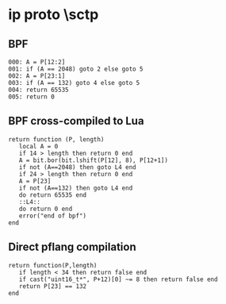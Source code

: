 # ip proto \sctp


## BPF

```
000: A = P[12:2]
001: if (A == 2048) goto 2 else goto 5
002: A = P[23:1]
003: if (A == 132) goto 4 else goto 5
004: return 65535
005: return 0
```


## BPF cross-compiled to Lua

```
return function (P, length)
   local A = 0
   if 14 > length then return 0 end
   A = bit.bor(bit.lshift(P[12], 8), P[12+1])
   if not (A==2048) then goto L4 end
   if 24 > length then return 0 end
   A = P[23]
   if not (A==132) then goto L4 end
   do return 65535 end
   ::L4::
   do return 0 end
   error("end of bpf")
end
```


## Direct pflang compilation

```
return function(P,length)
   if length < 34 then return false end
   if cast("uint16_t*", P+12)[0] ~= 8 then return false end
   return P[23] == 132
end

```

